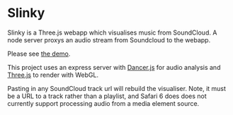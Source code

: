 Slinky
======================

Slinky is a Three.js webapp which visualises music from SoundCloud. A node server proxys an audio stream from Soundcloud to the webapp.

Please see [the demo](http://www.thingsbymatt.com/projects/slinky-audio-three.js/).

This project uses an express server with [Dancer.js](https://github.com/jsantell/dancer.js) for audio analysis and [Three.js](https://github.com/mrdoob/three.js/) to render with WebGL.

Pasting in any SoundCloud track url will rebuild the visualiser. Note, it must be a URL to a track rather than a playlist, and Safari 6 does does not currently support processing audio from a media element source.